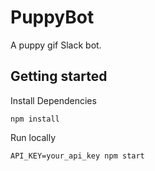 # PuppyBot
A puppy gif Slack bot.

## Getting started

Install Dependencies

`npm install`

Run locally

`API_KEY=your_api_key npm start`
